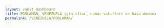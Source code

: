 ```yaml
---
layout: vakit_dashboard
title: PORLAMAR, VENEZUELA için iftar, namaz vakitleri ve hava durumu - ilçe/eyalet seç
permalink: /VENEZUELA/PORLAMAR/
---
```


<script type="text/javascript">
  var GLOBAL_COUNTRY = 'VENEZUELA';
  var GLOBAL_CITY = 'PORLAMAR';
  var GLOBAL_STATE = '';
  var lat = 72;
  var lon = 21;
</script>
